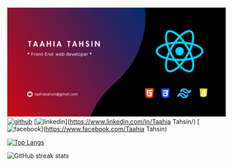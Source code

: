 ![Front-End web developer](https://github.com/Taahia23/Taahia23/blob/main/1.png)
[<img src='https://cdn.jsdelivr.net/npm/simple-icons@3.0.1/icons/github.svg' alt='github' height='40'>](https://github.com/Taahia23)  [<img src='https://cdn.jsdelivr.net/npm/simple-icons@3.0.1/icons/linkedin.svg' alt='linkedin' height='40'>](https://www.linkedin.com/in/Taahia Tahsin/)  [<img src='https://cdn.jsdelivr.net/npm/simple-icons@3.0.1/icons/facebook.svg' alt='facebook' height='40'>](https://www.facebook.com/Taahia Tahsin)  

[![Top Langs](https://github-readme-stats.vercel.app/api/top-langs/?username=Taahia23)](https://github.com/anuraghazra/github-readme-stats)

![GitHub streak stats](https://streak-stats.demolab.com/?user=Taahia23)  







